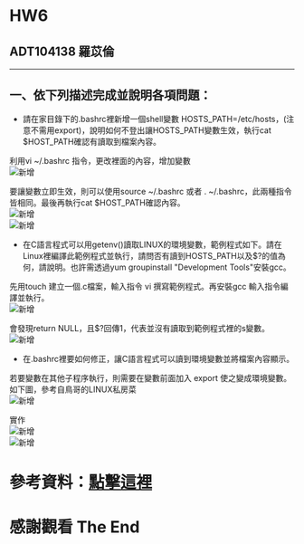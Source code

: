 # HW6
## ADT104138 羅苡倫
*****
## 一、依下列描述完成並說明各項問題：
*	請在家目錄下的.bashrc裡新增一個shell變數 HOSTS_PATH=/etc/hosts，(注意不需用export)，說明如何不登出讓HOSTS_PATH變數生效，執行cat $HOST_PATH確認有讀取到檔案內容。</br>

利用vi ~/.bashrc 指令，更改裡面的內容，增加變數</br>
![新增](https://i.imgur.com/UYj9J0V.jpg)</br>

要讓變數立即生效，則可以使用source ~/.bashrc 或者 . ~/.bashrc，此兩種指令皆相同。最後再執行cat $HOST_PATH確認內容。</br>
![新增](https://i.imgur.com/GNqqUh6.jpg)</br>
![新增](https://i.imgur.com/Byzjywz.jpg)</br>

*	在C語言程式可以用getenv()讀取LINUX的環境變數，範例程式如下。請在Linux裡編譯此範例程式並執行，請問否有讀到HOSTS_PATH以及$?的值為何，請說明。也許需透過yum groupinstall "Development Tools"安裝gcc。</br>

先用touch 建立一個.c檔案，輸入指令 vi 撰寫範例程式。再安裝gcc 輸入指令編譯並執行。</br>
![新增](https://i.imgur.com/QUkRK8z.jpg)</br>

會發現return NULL，且$?回傳1，代表並沒有讀取到範例程式裡的s變數。</br>
![新增](https://i.imgur.com/q4zeZmt.jpg)</br>


*	在.bashrc裡要如何修正，讓C語言程式可以讀到環境變數並將檔案內容顯示。</br>

若要變數在其他子程序執行，則需要在變數前面加入 export 使之變成環境變數。</br>
如下圖，參考自鳥哥的LINUX私房菜</br>
![新增](https://i.imgur.com/3ZZdqp7.jpg)</br>

實作</br>
![新增](https://i.imgur.com/5sJmiDj.jpg)</br>
![新增](https://i.imgur.com/Zko0p3m.jpg)</br>

# 參考資料：[點擊這裡](http://linux.vbird.org/linux_basic/0320bash.php#source "參考資料")
# 感謝觀看 The End
